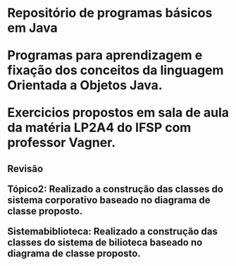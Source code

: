 <h1>Repositório de programas básicos em Java 

<p>Programas para aprendizagem e fixação dos conceitos da linguagem Orientada a Objetos Java. 
<p>Exercicios propostos em sala de aula da matéria LP2A4 do IFSP com professor Vagner. 

<h2>Revisão

<p> Tópico2: Realizado a construção das classes do sistema corporativo baseado no diagrama de classe proposto.

<p> Sistemabiblioteca: Realizado a construção das classes do sistema de bilioteca baseado no diagrama de classe proposto.
